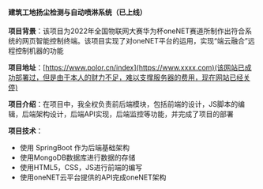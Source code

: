 #### 建筑工地扬尘检测与自动喷淋系统（已上线）

**项目背景**：该项目为2022年全国物联网大赛华为杯oneNET赛道所制作出符合系统的网页智能控制终端。该项目实现了对oneNET平台的运用，实现“端云融合”远程控制机器的功能

**项目地址**：[https://www.polor.cn/index](https://www.xxxx.com)(该网站已成功部署过，但是由于本人的财力不足，难以支撑服务器的费用，现在网站已经关停)

**项目介绍**：在项目中，我全权负责前后端模块，包括前端的设计，JS脚本的编辑，后端架构设计，后端API实现，后端监控等功能，并完成了项目的部署

**项目技术**：

-  使用 SpringBoot 作为后端基础架构 
-  使用MongoDB数据库进行数据的存储 
-  使用HTML5，CSS，JS进行前端的编写 
- 使用oneNET云平台提供的API完成oneNET架构
